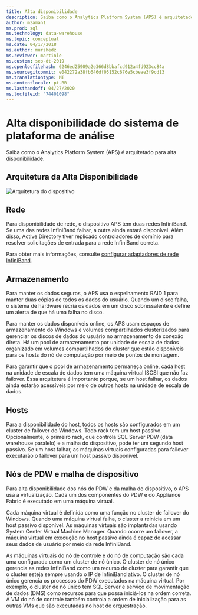 ```yaml
---
title: Alta disponibilidade
description: Saiba como o Analytics Platform System (APS) é arquitetado para alta disponibilidade.
author: mzaman1
ms.prod: sql
ms.technology: data-warehouse
ms.topic: conceptual
ms.date: 04/17/2018
ms.author: murshedz
ms.reviewer: martinle
ms.custom: seo-dt-2019
ms.openlocfilehash: 6246ed25909a2e366d8bbafcd912a4fd923cc84a
ms.sourcegitcommit: e042272a38fb646df05152c676e5cbeae3f9cd13
ms.translationtype: MT
ms.contentlocale: pt-BR
ms.lasthandoff: 04/27/2020
ms.locfileid: "74401098"
---
```

# <a name="analytics-platform-system-high-availability"></a>Alta disponibilidade do sistema de plataforma de análise
Saiba como o Analytics Platform System (APS) é arquitetado para alta disponibilidade.  
  
## <a name="high-availability-architecture"></a>Arquitetura da Alta Disponibilidade  
![Arquitetura do dispositivo](media/appliance-architecture.png "Arquitetura do dispositivo")  
  
## <a name="network"></a>Rede  
Para disponibilidade de rede, o dispositivo APS tem duas redes InfiniBand. Se uma das redes InfiniBand falhar, a outra ainda estará disponível. Além disso, Active Directory tiver replicado controladores de domínio para resolver solicitações de entrada para a rede InfiniBand correta.  
  
Para obter mais informações, consulte [configurar adaptadores de rede InfiniBand](configure-infiniband-network-adapters.md).  
  
## <a name="storage"></a>Armazenamento  
Para manter os dados seguros, o APS usa o espelhamento RAID 1 para manter duas cópias de todos os dados do usuário. Quando um disco falha, o sistema de hardware recria os dados em um disco sobressalente e define um alerta de que há uma falha no disco.  
  
Para manter os dados disponíveis online, os APS usam espaços de armazenamento do Windows e volumes compartilhados clusterizados para gerenciar os discos de dados do usuário no armazenamento de conexão direta. Há um pool de armazenamento por unidade de escala de dados organizado em volumes compartilhados do cluster que estão disponíveis para os hosts do nó de computação por meio de pontos de montagem.  
  
Para garantir que o pool de armazenamento permaneça online, cada host na unidade de escala de dados tem uma máquina virtual ISCSI que não faz failover. Essa arquitetura é importante porque, se um host falhar, os dados ainda estarão acessíveis por meio de outros hosts na unidade de escala de dados.  
  
## <a name="hosts"></a>Hosts  
Para a disponibilidade do host, todos os hosts são configurados em um cluster de failover do Windows. Todo rack tem um host passivo. Opcionalmente, o primeiro rack, que controla SQL Server PDW (data warehouse paralelo) e a malha do dispositivo, pode ter um segundo host passivo. Se um host falhar, as máquinas virtuais configuradas para failover executarão o failover para um host passivo disponível.  
  
## <a name="pdw-nodes-and-appliance-fabric"></a>Nós de PDW e malha de dispositivo  
Para alta disponibilidade dos nós do PDW e da malha do dispositivo, o APS usa a virtualização. Cada um dos componentes do PDW e do Appliance Fabric é executado em uma máquina virtual.  
  
Cada máquina virtual é definida como uma função no cluster de failover do Windows. Quando uma máquina virtual falha, o cluster a reinicia em um host passivo disponível. As máquinas virtuais são implantadas usando System Center Virtual Machine Manager. Quando ocorre um failover, a máquina virtual em execução no host passivo ainda é capaz de acessar seus dados de usuário por meio da rede InfiniBand.  
  
As máquinas virtuais do nó de controle e do nó de computação são cada uma configurada como um cluster de nó único. O cluster de nó único gerencia as redes InfiniBand como um recurso de cluster para garantir que o cluster esteja sempre usando o IP de InfiniBand ativo. O cluster de nó único gerencia os processos do PDW executados na máquina virtual. Por exemplo, o cluster de nó único tem SQL Server e serviço de movimentação de dados (DMS) como recursos para que possa iniciá-los na ordem correta. A VM do nó de controle também controla a ordem de inicialização para as outras VMs que são executadas no host de orquestração.  
  
